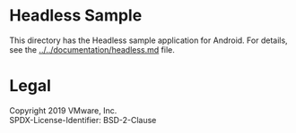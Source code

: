 Headless Sample
===============
This directory has the Headless sample application for Android. For details, see
the [../../documentation/headless.md](../../documentation/headless.md) file.

Legal
=====
Copyright 2019 VMware, Inc.  
SPDX-License-Identifier: BSD-2-Clause

